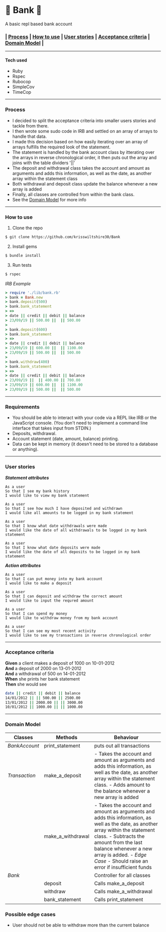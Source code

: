 # :bank: Bank :bank:

A basic repl based bank account

### | [Process](#Process) | [How to use](#How-to-use) | [User stories](#User-stories) | [Acceptance criteria](#Acceptance-criteria) | [Domain Model](#Domain-model) |

---

#### Tech used

- Ruby
- Rspec
- Rubocop
- SimpleCov
- TimeCop

---

### Process

- I decided to split the acceptance criteria into smaller users stories and tackle from there.
- I then wrote some sudo code in IRB and settled on an array of arrays to handle that data.
- I made this decision based on how easily iterating over an array of arrays fulfills the required look of the statement.
- The statement is handled by the bank account class by itterating over the arrays in reverse chronological order, it then puts out the array and joins with the table dividers '||'
- The deposit and withdrawal class takes the account and amount as arguments and adds this information, as well as the date, as another array within the statement class
- Both withdrawal and deposit class update the balance whenever a new array is added
- Finally, all classes are controlled from within the bank class.
- See the [Domain Model](#Domain-model) for more info

---

### How to use

1. Clone the repo

```bash
$ git clone https://github.com/krisswiltshire30/Bank
```

2. Install gems

```bash
$ bundle install
```

3. Run tests

```bash
$ rspec
```

_IRB Example_

```ruby
> require './lib/bank.rb'
> bank = Bank.new
> bank.deposit(500)
> bank.bank_statement
> =>
> date || credit || debit || balance
> 23/09/19 || 500.00 ||  || 500.00
>
> bank.deposit(600)
> bank.bank_statement
> =>
> date || credit || debit || balance
> 23/09/19 || 600.00 ||  || 1100.00
> 23/09/19 || 500.00 ||  || 500.00
>
> bank.withdraw(400)
> bank.bank_statement
> =>
> date || credit || debit || balance
> 23/09/19 ||  || 400.00 || 700.00
> 23/09/19 || 600.00 ||  || 1100.00
> 23/09/19 || 500.00 ||  || 500.00
```

---

### Requirements

- You should be able to interact with your code via a REPL like IRB or the JavaScript console. (You don't need to implement a command line interface that takes input from STDIN.)
- Deposits, withdrawal.
- Account statement (date, amount, balance) printing.
- Data can be kept in memory (it doesn't need to be stored to a database or anything).

---

### User stories

_**Statement attributes**_

```
As a user
So that I see my bank history
I would like to view my bank statement
```

```
As a user
So that I see how much I have deposited and withdrawn
I would like all amounts to be logged in my bank statement
```

```
As a user
So that I know what date withdrawals were made
I would like the date of all withdrawals to be logged in my bank statement
```

```
As a user
So that I know what date deposits were made
I would like the date of all deposits to be logged in my bank statement
```

_**Action attributes**_

```
As a user
So that I can put money into my bank account
I would like to make a deposit
```

```
As a user
So that I can deposit and withdraw the correct amount
I would like to input the requred amount
```

```
As a user
So that I can spend my money
I would like to withdraw money from my bank account
```

```
As a user
So that I can see my most recent activity
I would like to see my transactions in reverse chronological order
```

---

### Acceptance criteria

**Given** a client makes a deposit of 1000 on 10-01-2012  
**And** a deposit of 2000 on 13-01-2012  
**And** a withdrawal of 500 on 14-01-2012  
**When** she prints her bank statement  
**Then** she would see

```bash
date || credit || debit || balance
14/01/2012 || || 500.00 || 2500.00
13/01/2012 || 2000.00 || || 3000.00
10/01/2012 || 1000.00 || || 1000.00
```

---

### Domain Model

| Classes       | Methods           | Behaviour                                                                                                                                                                                                                                                                        |
| ------------- | ----------------- | -------------------------------------------------------------------------------------------------------------------------------------------------------------------------------------------------------------------------------------------------------------------------------- |
| _BankAccount_ | print_statement   | puts out all transactions                                                                                                                                                                                                                                                        |
| _Transaction_ | make_a_deposit    | - Takes the account and amount as arguments and adds this information, as well as the date, as another array within the statement class. - Adds amount to the balance whenever a new array is added                                                                              |
|               | make_a_withdrawal | - Takes the account and amount as arguments and adds this information, as well as the date, as another array within the statement class. - Subtracts the amount from the last balance whenever a new array is added. - _Edge Case_ - Should raise an error if insufficient funds |
| _Bank_        |                   | Controller for all classes                                                                                                                                                                                                                                                       |
|               | deposit           | Calls make_a_deposit                                                                                                                                                                                                                                                             |
|               | withdraw          | Calls make_a_withdrawal                                                                                                                                                                                                                                                          |
|               | bank_statement    | Calls print_statement                                                                                                                                                                                                                                                            |

### Possible edge cases

- User should not be able to withdraw more than the current balance
